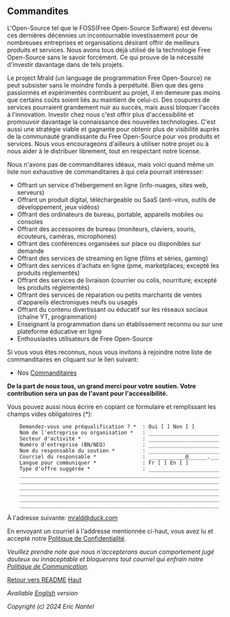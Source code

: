 
## Commandites

L'Open-Source tel que le FOSS(Free Open-Source Software) est devenu ces dernières décennies un incontournable investissement pour de nombreuses entreprises et organisations désirant offrir de meilleurs produits et services. Nous avons tous déjà utilisé de la technologie Free Open-Source sans le savoir forcément. Ce qui prouve de la nécessité d'investir davantage dans de tels projets.

Le project Mrald (un language de programmation Free Open-Source) ne peut subsister sans le moindre fonds à perpétuité. Bien que des gens passionnés et expérimentés contribuent au projet, il en demeure pas moins que certains coûts soient liés au maintient de celui-ci. Des coupures de services pourraient grandement nuir au succès, mais aussi bloquer l'accès à l'innovation. Investir chez nous c'est offrir plus d'accessibilité et promouvoir davantage la connaissance des nouvelles technologies. C'est aussi une stratégie viable et gagnante pour obtenir plus de visibilité auprès de la communauté grandissante du Free Open-Source pour vos produits et services. Nous vous encourageons d'ailleurs à utiliser notre projet ou à nous aider à le distribuer librement, tout en respectant notre license.

Nous n'avons pas de commanditaires idéaux, mais voici quand même un liste non exhaustive de commanditaires à qui cela pourrait intéresser:
* Offrant un service d'hébergement en ligne (info-nuages, sites web, serveurs)
* Offrant un produit digital, téléchargeable ou SaaS (anti-virus, outils de développement, jeux vidéos)
* Offrant des ordinateurs de bureau, portable, appareils mobiles ou consoles
* Offrant des accessoires de bureau (moniteurs, claviers, souris, écouteurs, caméras, microphones)
* Offrant des conférences organisées sur place ou disponibles sur demande
* Offrant des services de streaming en ligne (films et séries, gaming)
* Offrant des services d'achats en ligne (pme, marketplaces; excepté les produits réglementés)
* Offrant des services de livraison (courrier ou colis, nourriture; excepté les produits réglementés)
* Offrant des services de réparation ou petits marchants de ventes d'appareils électroniques neufs ou usagés
* Offrant du contenu divertissant ou éducatif sur les réseaux sociaux (chaîne YT, programmation)
* Enseignant la programmation dans un établissement reconnu ou sur une plateforme éducative en ligne
* Enthousiastes utilisateurs de Free Open-Source

Si vous vous êtes reconnus, nous vous invitons à rejoindre notre liste de commanditaires en cliquant sur le lien suivant:
- Nos [Commanditaires](https://github.com/sponsors/ericnantel)

**De la part de nous tous, un grand merci pour votre soutien.
Votre contribution sera un pas de l'avant pour l'accessibilité.**

Vous pouvez aussi nous écrire en copiant ce formulaire et remplissant les champs vides obligatoires (*):
```
    Demandez-vous une préqualification ? *  : Oui [ ] Non [ ]
    Nom de l'entreprise ou organisation *   : _______________________
    Secteur d'activité *                    : _______________________
    Numéro d'entreprise (BN/NEQ)            : _______________________
    Nom du responsable du soutien *         : _______________________
    Courriel du responsable *               : ____________@______.___
    Langue pour communiquer *               : Fr [ ] En [ ]
    Type d'offre suggérée *                 : _______________________
    _________________________________________________________________
    _________________________________________________________________
    _________________________________________________________________
    _________________________________________________________________
    _________________________________________________________________
    _________________________________________________________________
```
À l'adresse suivante: mrald@duck.com

En envoyant un courriel à l'addresse mentionnée ci-haut, vous avez lu et accepté notre [Politique de Confidentialité]().

*Veuillez prendre note que nous n'accepterons aucun comportement jugé douteux ou innaceptable et bloquerons tout courriel qui enfrain notre [Politique de Communication]().*

[Retour vers README](/docs/README.md)
[Haut](#commandites)

*Available [English](/docs/sponsors/en/sponsors-en.md#sponsorship) version*

*Copyright (c) 2024 Eric Nantel*